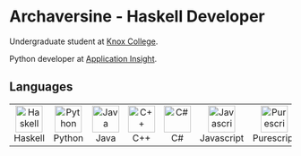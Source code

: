 # Archaversine - Haskell Developer

Undergraduate student at [Knox College](https://www.knox.edu/).

Python developer at [Application Insight](https://www.applicationinsightllc.com/).

## Languages

<table>
  <tr>
    <td align="center" width="96">
      <a href="https://haskell.org">
        <img src="https://wiki.haskell.org/wikiupload/4/4a/HaskellLogoStyPreview-1.png" width="48" height="48" alt="Haskell" />
      </a>
      <br>Haskell
    </td>
    <td align="center" width="96">
      <a href="https://python.org">
        <img src="https://upload.wikimedia.org/wikipedia/commons/thumb/c/c3/Python-logo-notext.svg/1869px-Python-logo-notext.svg.png" width="48" height="48" alt="Python" style="object-fit: contain;" />
      </a>
      <br>Python
    </td>
    <td align="center" width="96">
      <a href="https://www.java.com">
        <img src="https://cdn-icons-png.flaticon.com/512/226/226777.png" width="48" height="48" alt="Java" />
      </a>
      <br>Java
    </td>
    <td align="center" width="96">
      <a href="https://cplusplus.com" >
        <img src="https://upload.wikimedia.org/wikipedia/commons/thumb/1/18/ISO_C%2B%2B_Logo.svg/1822px-ISO_C%2B%2B_Logo.svg.png" width="48" height="48" alt="C++" style="object-fit: contain;" />
      </a>
      <br>C++
    </td>
    <td align="center" width="96">
      <a href="https://learn.microsoft.com/en-us/dotnet/csharp/" >
        <img src="https://seeklogo.com/images/C/c-sharp-c-logo-02F17714BA-seeklogo.com.png" width="48" height="48" alt="C#" style="object-fit: contain;" />
      </a>
      <br>C#
    </td>
    <td align="center" width="96">
      <a href="https://www.javascript.com">
        <img src="https://upload.wikimedia.org/wikipedia/commons/thumb/6/6a/JavaScript-logo.png/800px-JavaScript-logo.png" width="48" height="48" alt="Javascript" style="object-fit: contain;" />
      </a>
      <br>Javascript
    </td>
    <td align="center"  width="96">
      <a href="https://purescript.org">
        <img src="https://upload.wikimedia.org/wikipedia/commons/6/64/PureScript_Logo.png" width="48" height="48" alt="Purescript" style="object-fit: contain;" />
      </a>
      <br>Purescript
    </td>
</table>
